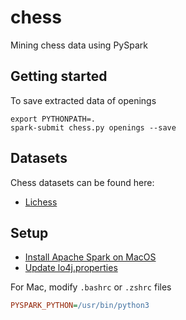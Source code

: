 # chess

Mining chess data using PySpark

## Getting started

To save extracted data of openings
```console
export PYTHONPATH=.
spark-submit chess.py openings --save
```

## Datasets

Chess datasets can be found here:
- [Lichess](https://database.lichess.org/)

## Setup

- [Install Apache Spark on MacOS](https://notadatascientist.com/install-spark-on-macos/)
- [Update lo4j.properties](https://oleweidner.com/blog/2015/getting-started-with-spark-on-osx/)

For Mac, modify `.bashrc` or `.zshrc` files
```ini
PYSPARK_PYTHON=/usr/bin/python3
```